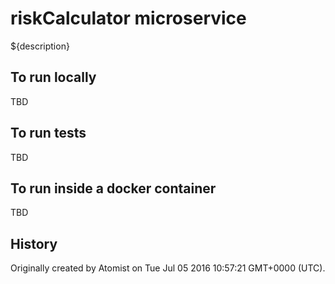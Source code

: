 riskCalculator microservice
===========================

${description}

To run locally
--------------

TBD

To run tests
------------

TBD

To run inside a docker container
--------------------------------

TBD

History
-------

Originally created by Atomist on Tue Jul 05 2016 10:57:21 GMT+0000 (UTC).
